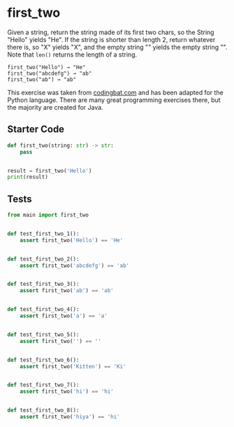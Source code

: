 # first_two





Given a string, return the string made of its first two chars, so the String "Hello" yields "He". If the string is shorter than length 2, return whatever there is, so "X" yields "X", and the empty string "" yields the empty string "". Note that `len()` returns the length of a string.

```
first_two("Hello") → "He"
first_two("abcdefg") → "ab"
first_two("ab") → "ab"
```

This exercise was taken from [codingbat.com](https://codingbat.com/prob/p163411) and has been adapted for the Python language. There are many great programming exercises there, but the majority are created for Java.

## Starter Code
```python
def first_two(string: str) -> str:
    pass


result = first_two('Hello')
print(result)
```

## Tests
```python
from main import first_two


def test_first_two_1():
    assert first_two('Hello') == 'He'


def test_first_two_2():
    assert first_two('abcdefg') == 'ab'


def test_first_two_3():
    assert first_two('ab') == 'ab'


def test_first_two_4():
    assert first_two('a') == 'a'


def test_first_two_5():
    assert first_two('') == ''


def test_first_two_6():
    assert first_two('Kitten') == 'Ki'


def test_first_two_7():
    assert first_two('hi') == 'hi'


def test_first_two_8():
    assert first_two('hiya') == 'hi'
```
